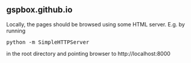 gspbox.github.io
----------------

Locally, the pages should be browsed using some HTML server. 
E.g. by running 
<pre>
python -m SimpleHTTPServer
</pre>
in the root directory and pointing browser to http://localhost:8000
